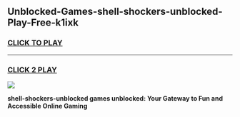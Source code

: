 
## Unblocked-Games-shell-shockers-unblocked-Play-Free-k1ixk
<h3>
<a href="https://premium76.site?title=shell-shockers-unblocked&ref=23A">CLICK TO PLAY</a></h3>
<hr>

<h3>
<a href="https://premium76.site?title=shell-shockers-unblocked&ref=23A">CLICK 2 PLAY</a>
  
</h3>

<a href="https://premium76.site?title=shell-shockers-unblocked&ref=23A"><img src="https://clearcache.store/games.png"></a>


**shell-shockers-unblocked games unblocked: Your Gateway to Fun and Accessible Online Gaming**
